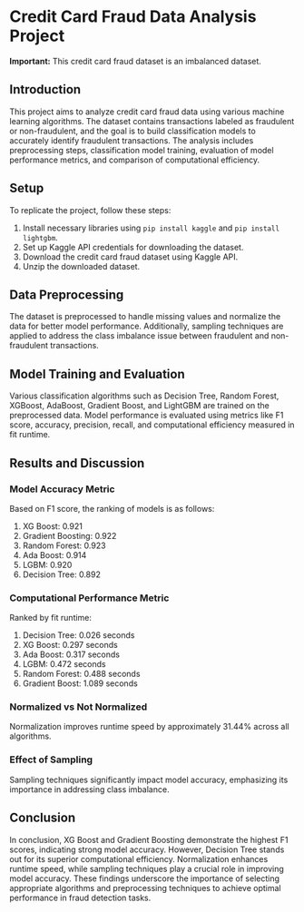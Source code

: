 # Credit Card Fraud Data Analysis Project

**Important:** This credit card fraud dataset is an imbalanced dataset.

## Introduction

This project aims to analyze credit card fraud data using various machine learning algorithms. The dataset contains transactions labeled as fraudulent or non-fraudulent, and the goal is to build classification models to accurately identify fraudulent transactions. The analysis includes preprocessing steps, classification model training, evaluation of model performance metrics, and comparison of computational efficiency.

## Setup

To replicate the project, follow these steps:

1. Install necessary libraries using `pip install kaggle` and `pip install lightgbm`.
2. Set up Kaggle API credentials for downloading the dataset.
3. Download the credit card fraud dataset using Kaggle API.
4. Unzip the downloaded dataset.

## Data Preprocessing

The dataset is preprocessed to handle missing values and normalize the data for better model performance. Additionally, sampling techniques are applied to address the class imbalance issue between fraudulent and non-fraudulent transactions.

## Model Training and Evaluation

Various classification algorithms such as Decision Tree, Random Forest, XGBoost, AdaBoost, Gradient Boost, and LightGBM are trained on the preprocessed data. Model performance is evaluated using metrics like F1 score, accuracy, precision, recall, and computational efficiency measured in fit runtime.

## Results and Discussion

### Model Accuracy Metric

Based on F1 score, the ranking of models is as follows:
1. XG Boost: 0.921
2. Gradient Boosting: 0.922
3. Random Forest: 0.923
4. Ada Boost: 0.914
5. LGBM: 0.920
6. Decision Tree: 0.892

### Computational Performance Metric

Ranked by fit runtime:
1. Decision Tree: 0.026 seconds
2. XG Boost: 0.297 seconds
3. Ada Boost: 0.317 seconds
4. LGBM: 0.472 seconds
5. Random Forest: 0.488 seconds
6. Gradient Boost: 1.089 seconds

### Normalized vs Not Normalized

Normalization improves runtime speed by approximately 31.44% across all algorithms.

### Effect of Sampling

Sampling techniques significantly impact model accuracy, emphasizing its importance in addressing class imbalance.

## Conclusion

In conclusion, XG Boost and Gradient Boosting demonstrate the highest F1 scores, indicating strong model accuracy. However, Decision Tree stands out for its superior computational efficiency. Normalization enhances runtime speed, while sampling techniques play a crucial role in improving model accuracy. These findings underscore the importance of selecting appropriate algorithms and preprocessing techniques to achieve optimal performance in fraud detection tasks.
